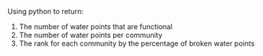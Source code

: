 Using python to return:
1) The number of water points that are functional
2) The number of water points per community
3) The rank for each community by the percentage of broken water points
